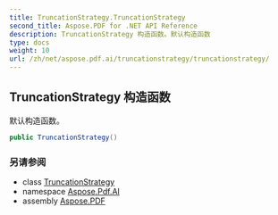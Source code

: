 ```yaml
---
title: TruncationStrategy.TruncationStrategy
second_title: Aspose.PDF for .NET API Reference
description: TruncationStrategy 构造函数。默认构造函数
type: docs
weight: 10
url: /zh/net/aspose.pdf.ai/truncationstrategy/truncationstrategy/
---
```

## TruncationStrategy 构造函数

默认构造函数。

```csharp
public TruncationStrategy()
```

### 另请参阅

* class [TruncationStrategy](../)
* namespace [Aspose.Pdf.AI](../../../aspose.pdf.ai/)
* assembly [Aspose.PDF](../../../)